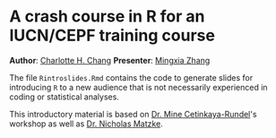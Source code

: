 # A crash course in R for an IUCN/CEPF training course

**Author**: [Charlotte H. Chang](charlottehchang.github.io)
**Presenter**: [Mingxia Zhang](http://abce.xtbg.cas.cn/people_18981/201406/t20140612_239607.html)

The file `Rintroslides.Rmd` contains the code to generate slides for introducing `R` to a new audience that is not necessarily experienced in coding or statistical analyses.

This introductory material is based on [Dr. Mine Cetinkaya-Rundel](https://github.com/mine-cetinkaya-rundel/rworkshop-mem)'s workshop as well as [Dr. Nicholas Matzke](http://phylo.wikidot.com/2014-summer-research-experiences-sre-at-nimbios-for-undergra).
